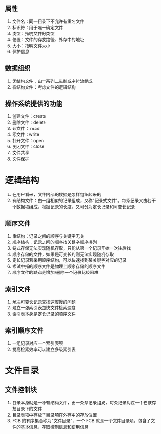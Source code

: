 ## 属性
1. 文件名：同一目录下不允许有重名文件
2. 标识符：用于唯一确定文件
3. 类型：指明文件的类型
4. 位置：文件的存放路径、外存中的地址
5. 大小：指明文件大小
6. 保护信息
## 数据组织
1. 无结构文件：由一系列二进制或字符流组成
2. 有结构文件：考虑文件的逻辑结构
## 操作系统提供的功能
1. 创建文件：create
2. 删除文件：delete
3. 读文件： read 
4. 写文件：write
5. 打开文件：open
6. 关闭文件：close
7. 文件共享
8. 文件保护
# 逻辑结构
1. 在用户看来，文件内部的数据是怎样组织起来的
2. 有结构文件：由一组相似的记录组成，又称"记录式文件"。每条记录又由若干个数据项组成，根据记录的长度，又可分为定长记录和可变长记录
## 顺序文件
1. 串结构：记录之间的顺序与关键字无关
2. 顺序结构：记录之间的顺序按关键字顺序排列
3. 链式存储无法实现随机存取，只能从第一个记录开始一次往后找
4. 顺序存储的文件，如果是可变长的则无法实现随机存取
5. 定长记录若采用顺序结构，可以快速找到某关键字对应的记录
6. 考试中指的顺序文件是物理上顺序存储的顺序文件
7. 顺序文件的缺点是增加/删除一个记录比较困难
## 索引文件
1. 解决可变长记录查找速度慢的问题
2. 建立一张索引表加快文件检索速度
3. 索引表本身是定长记录的顺序文件
## 索引顺序文件
1. 一组记录对应一个索引表项
2. 提高检索效率可以建立多级索引表
# 文件目录
## 文件控制块
1. 目录本身就是一种有结构文件，由一条条记录组成，每条记录对应一个在该存放目录下的文件
2. 目录表项中存放了目录项在外存中的存放位置
3. FCB 的有序集合称为"文件目录"，一个 FCB 就是一个文件目录项，包含了文件的基本信息，存取控制信息和使用信息